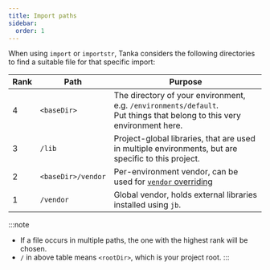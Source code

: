```yaml
---
title: Import paths
sidebar:
  order: 1
---
```


When using `import` or `importstr`, Tanka considers the following directories to
find a suitable file for that specific import:

| Rank | Path               | Purpose                                                                                                                      |
| ---- | ------------------ | ---------------------------------------------------------------------------------------------------------------------------- |
| 4    | `<baseDir>`        | The directory of your environment, e.g. `/environments/default`.<br /> Put things that belong to this very environment here. |
| 3    | `/lib`             | Project-global libraries, that are used in multiple environments, but are specific to this project.                          |
| 2    | `<baseDir>/vendor` | Per-environment vendor, can be used for [`vendor` overriding](./libraries/overriding/#per-environment)                       |
| 1    | `/vendor`          | Global vendor, holds external libraries installed using `jb`.                                                                |

:::note

- If a file occurs in multiple paths, the one with the highest rank will be chosen.
- `/` in above table means `<rootDir>`, which is your project root.
  :::
